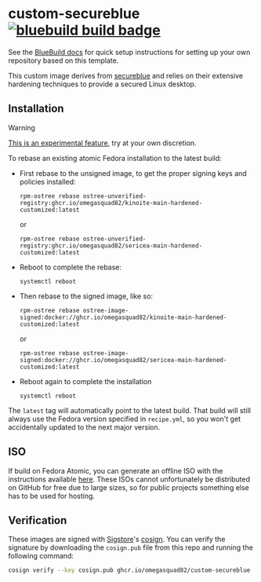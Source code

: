 # custom-secureblue &nbsp; [![bluebuild build badge](https://github.com/omegasquad82/custom-secureblue/actions/workflows/build.yml/badge.svg)](https://github.com/omegasquad82/custom-secureblue/actions/workflows/build.yml)

See the [BlueBuild docs](https://blue-build.org/how-to/setup/) for quick setup instructions for setting up your own repository based on this template.

This custom image derives from [secureblue](https://secureblue.dev/ "A security-focused desktop and server linux operating system.") and relies on their extensive hardening techniques to provide a secured Linux desktop.

## Installation

> [!WARNING]  
> [This is an experimental feature](https://www.fedoraproject.org/wiki/Changes/OstreeNativeContainerStable), try at your own discretion.

To rebase an existing atomic Fedora installation to the latest build:

- First rebase to the unsigned image, to get the proper signing keys and policies installed:
  ```
  rpm-ostree rebase ostree-unverified-registry:ghcr.io/omegasquad82/kinoite-main-hardened-customized:latest
  ```
  or
  ```
  rpm-ostree rebase ostree-unverified-registry:ghcr.io/omegasquad82/sericea-main-hardened-customized:latest
  ```  
- Reboot to complete the rebase:
  ```
  systemctl reboot
  ```
- Then rebase to the signed image, like so:
  ```
  rpm-ostree rebase ostree-image-signed:docker://ghcr.io/omegasquad82/kinoite-main-hardened-customized:latest
  ```
  or
  ```
  rpm-ostree rebase ostree-image-signed:docker://ghcr.io/omegasquad82/sericea-main-hardened-customized:latest
  ```
- Reboot again to complete the installation
  ```
  systemctl reboot
  ```

The `latest` tag will automatically point to the latest build. That build will still always use the Fedora version specified in `recipe.yml`, so you won't get accidentally updated to the next major version.

## ISO

If build on Fedora Atomic, you can generate an offline ISO with the instructions available [here](https://blue-build.org/learn/universal-blue/#fresh-install-from-an-iso). These ISOs cannot unfortunately be distributed on GitHub for free due to large sizes, so for public projects something else has to be used for hosting.

## Verification

These images are signed with [Sigstore](https://www.sigstore.dev/)'s [cosign](https://github.com/sigstore/cosign). You can verify the signature by downloading the `cosign.pub` file from this repo and running the following command:

```bash
cosign verify --key cosign.pub ghcr.io/omegasquad82/custom-secureblue
```
